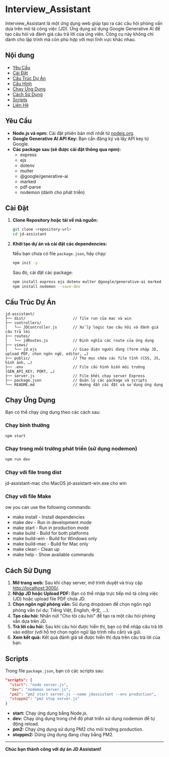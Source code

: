 # Interview_Assistant
Interview_Assistant là một ứng dụng web giúp tạo ra các câu hỏi phỏng vấn dựa trên mô tả công việc (JD). Ứng dụng sử dụng Google Generative AI để tạo câu hỏi và đánh giá câu trả lời của ứng viên. Công cụ này không chỉ dành cho lập trình mà còn phù hợp với mọi lĩnh vực khác nhau.

## Nội dung

* [Yêu Cầu](#yêu-cầu)
* [Cài Đặt](#cài-đặt)
* [Cấu Trúc Dự Án](#cấu-trúc-dự-án)
* [Cấu Hình](#cấu-hình)
* [Chạy Ứng Dụng](#chạy-ứng-dụng)
* [Cách Sử Dụng](#cách-sử-dụng)
* [Scripts](#scripts)
* [Liên Hệ](#liên-hệ)

## Yêu Cầu

* **Node.js và npm:** Cài đặt phiên bản mới nhất từ [nodejs.org](https://nodejs.org/).
* **Google Generative AI API Key:** Bạn cần đăng ký và lấy API key từ Google.
* **Các package sau (sẽ được cài đặt thông qua npm):**
    * express
    * ejs
    * dotenv
    * multer
    * @google/generative-ai
    * marked
    * pdf-parse
    * nodemon (dành cho phát triển)

## Cài Đặt

1. **Clone Repository hoặc tải về mã nguồn:**

    ```bash
    git clone <repository-url>
    cd jd-assistant
    ```

2. **Khởi tạo dự án và cài đặt các dependencies:**

    Nếu bạn chưa có file `package.json`, hãy chạy:

    ```bash
    npm init -y
    ```

    Sau đó, cài đặt các package:

    ```bash
    npm install express ejs dotenv multer @google/generative-ai marked pdf-parse
    npm install nodemon --save-dev
    ```

## Cấu Trúc Dự Án

```
jd-assistant/
├── dist/                     // file run của mac và win
├── controllers/
│   └── JDController.js       // Xử lý logic tạo câu hỏi và đánh giá câu trả lời
├── routes/
│   └── jdRoutes.js           // Định nghĩa các route của ứng dụng
├── views/
│   └── jd.ejs                // Giao diện người dùng (form nhập JD, upload PDF, chọn ngôn ngữ, editor, …)
├── public/                   // Thư mục chứa các file tĩnh (CSS, JS, hình ảnh, …)
├── .env                      // File cấu hình biến môi trường (GEN_API_KEY, PORT, …)
├── server.js                 // File khởi chạy server Express
├── package.json              // Quản lý các package và scripts
└── README.md                 // Hướng dẫn cài đặt và sử dụng ứng dụng
```

<!-- ## Cấu Hình

Tạo file `.env` ở thư mục gốc và thêm thông tin sau:

```ini
GEN_API_KEY=your_google_api_key_here
PORT=3000
```

> **Chú ý:** Thay `your_google_api_key_here` bằng API key của bạn. API key lây tại đây https://aistudio.google.com/apikey -->

## Chạy Ứng Dụng

Bạn có thể chạy ứng dụng theo các cách sau:

### Chạy bình thường

```bash
npm start
```

### Chạy trong môi trường phát triển (sử dụng nodemon)

```bash
npm run dev
```
<!-- 
### Chạy với PM2 (trong môi trường production)

```bash
npm run pm2
``` -->
<!-- 
Để dừng PM2, sử dụng:

```bash
npm run stoppm2
``` -->


### Chạy với file trong dist 

jd-assistant-mac cho MacOS
jd-assistant-win.exe cho win

### Chạy với file Make
ow you can use the following commands:

- make install - Install dependencies
- make dev - Run in development mode
- make start - Run in production mode
- make build - Build for both platforms
- make build-win - Build for Windows only
- make build-mac - Build for Mac only
- make clean - Clean up
- make help - Show available commands

## Cách Sử Dụng

1. **Mở trang web:** Sau khi chạy server, mở trình duyệt và truy cập [http://localhost:3000/](http://localhost:3000/).
2. **Nhập JD hoặc Upload PDF:** Bạn có thể nhập trực tiếp mô tả công việc (JD) hoặc upload file PDF chứa JD.
3. **Chọn ngôn ngữ phỏng vấn:** Sử dụng dropdown để chọn ngôn ngữ phỏng vấn (ví dụ: Tiếng Việt, English, 中文, …).
4. **Tạo câu hỏi:** Nhấn nút "Cho tôi câu hỏi" để tạo ra một câu hỏi phỏng vấn dựa trên JD.
5. **Trả lời câu hỏi:** Sau khi câu hỏi được hiển thị, bạn có thể nhập câu trả lời vào editor (với hỗ trợ chọn ngôn ngữ lập trình nếu cần) và gửi.
6. **Xem kết quả:** Kết quả đánh giá sẽ được hiển thị dựa trên câu trả lời của bạn.

## Scripts

Trong file `package.json`, bạn có các scripts sau:

```json
"scripts": {
  "start": "node server.js",
  "dev": "nodemon server.js",
  "pm2": "pm2 start server.js --name jdassistant --env production",
  "stoppm2": "pm2 stop server.js"
}
```

* **start:** Chạy ứng dụng bằng Node.js.
* **dev:** Chạy ứng dụng trong chế độ phát triển sử dụng nodemon để tự động reload.
* **pm2:** Chạy ứng dụng sử dụng PM2 cho môi trường production.
* **stoppm2:** Dừng ứng dụng đang chạy bằng PM2.

---

**Chúc bạn thành công với dự án JD Assistant!**
